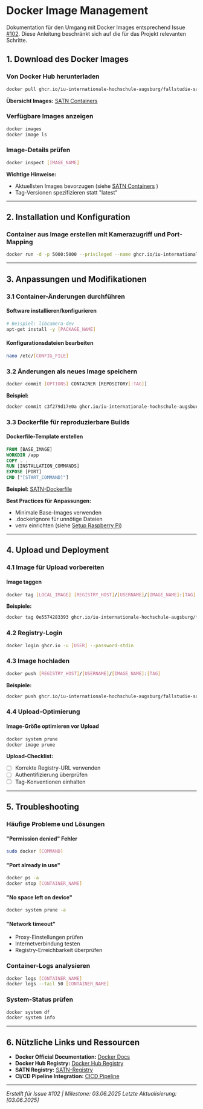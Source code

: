 # Docker Image Management

Dokumentation für den Umgang mit Docker Images entsprechend Issue [#102](https://github.com/IU-Internationale-Hochschule-Augsburg/fallstudie-satn/issues/102). Diese Anleitung beschränkt sich auf die für das Projekt relevanten Schritte.

## 1. Download des Docker Images

### Von Docker Hub herunterladen
```bash
docker pull ghcr.io/iu-internationale-hochschule-augsburg/fallstudie-satn:sha-8cfab5a
```

**Übersicht Images:**
[SATN Containers](https://github.com/IU-Internationale-Hochschule-Augsburg/fallstudie-satn/pkgs/container/fallstudie-satn)

### Verfügbare Images anzeigen
```bash
docker images
docker image ls
```

### Image-Details prüfen
```bash
docker inspect [IMAGE_NAME]
```

**Wichtige Hinweise:**
- Aktuellsten Images bevorzugen (siehe [SATN Containers](https://github.com/IU-Internationale-Hochschule-Augsburg/fallstudie-satn/pkgs/container/fallstudie-satn) )
- Tag-Versionen spezifizieren statt "latest"

---

## 2. Installation und Konfiguration

### Container aus Image erstellen mit Kamerazugriff und Port-Mapping
```bash
docker run -d -p 5000:5000 --privileged --name ghcr.io/iu-internationale-hochschule-augsburg/fallstudie-satn:[IMAGE_NAME]
```

---

## 3. Anpassungen und Modifikationen

### 3.1 Container-Änderungen durchführen

#### Software installieren/konfigurieren
```bash
# Beispiel: libcamera-dev
apt-get install -y [PACKAGE_NAME]
```

#### Konfigurationsdateien bearbeiten
```bash
nano /etc/[CONFIG_FILE]
```

### 3.2 Änderungen als neues Image speichern
```bash
docker commit [OPTIONS] CONTAINER [REPOSITORY[:TAG]]
```

**Beispiel:**
```bash
docker commit c3f279d17e0a ghcr.io/iu-internationale-hochschule-augsburg/fallstudie-satn:latest
```

### 3.3 Dockerfile für reproduzierbare Builds

#### Dockerfile-Template erstellen
```dockerfile
FROM [BASE_IMAGE]
WORKDIR /app
COPY . .
RUN [INSTALLATION_COMMANDS]
EXPOSE [PORT]
CMD ["[START_COMMAND]"]
```

**Beispiel:**
[SATN-Dockerfile]([https://github.com/IU-Internationale-Hochschule-Augsburg/fallstudie-satn/pkgs/container/fallstudie-satn](https://github.com/IU-Internationale-Hochschule-Augsburg/fallstudie-satn/blob/main/computer_vision/Dockerfile))

**Best Practices für Anpassungen:**
- Minimale Base-Images verwenden
- .dockerignore für unnötige Dateien
- venv einrichten (siehe [Setup Raspberry Pi](https://github.com/IU-Internationale-Hochschule-Augsburg/fallstudie-satn/blob/feat/camera-optimizing/computer_vision/README.md))

---

## 4. Upload und Deployment

### 4.1 Image für Upload vorbereiten

#### Image taggen
```bash
docker tag [LOCAL_IMAGE] [REGISTRY_HOST]/[USERNAME]/[IMAGE_NAME]:[TAG]
```

**Beispiele:**
```bash
docker tag 0e5574283393 ghcr.io/iu-internationale-hochschule-augsburg/fallstudie-satn:prod-v1
```

### 4.2 Registry-Login
```bash
docker login ghcr.io -u [USER] --password-stdin
```

### 4.3 Image hochladen
```bash
docker push [REGISTRY_HOST]/[USERNAME]/[IMAGE_NAME]:[TAG]
```

**Beispiele:**
```bash
docker push ghcr.io/iu-internationale-hochschule-augsburg/fallstudie-satn:[TAG]
```

### 4.4 Upload-Optimierung

#### Image-Größe optimieren vor Upload
```bash
docker system prune
docker image prune
```

**Upload-Checklist:**
- [ ] Korrekte Registry-URL verwenden
- [ ] Authentifizierung überprüfen
- [ ] Tag-Konventionen einhalten

---

## 5. Troubleshooting

### Häufige Probleme und Lösungen

#### "Permission denied" Fehler
```bash
sudo docker [COMMAND]
```

#### "Port already in use"
```bash
docker ps -a
docker stop [CONTAINER_NAME]
```

#### "No space left on device"
```bash
docker system prune -a
```

#### "Network timeout"
- Proxy-Einstellungen prüfen
- Internetverbindung testen
- Registry-Erreichbarkeit überprüfen

### Container-Logs analysieren
```bash
docker logs [CONTAINER_NAME]
docker logs --tail 50 [CONTAINER_NAME]
```

### System-Status prüfen
```bash
docker system df
docker system info
```

---

## 6. Nützliche Links und Ressourcen

- **Docker Official Documentation:** [Docker Docs](https://docs.docker.com/)
- **Docker Hub Registry:** [Docker Hub Registry](https://hub.docker.com/_/registry)
- **SATN Registry:** [SATN-Registry](https://github.com/IU-Internationale-Hochschule-Augsburg/fallstudie-satn/pkgs/container/fallstudie-satn)
- **CI/CD Pipeline Integration:** [CICD Pipeline](https://github.com/IU-Internationale-Hochschule-Augsburg/fallstudie-satn/blob/main/.github/workflows/docker-publish.yml)

---

*Erstellt für Issue #102 | Milestone: 03.06.2025*
*Letzte Aktualisierung: [03.06.2025]*
